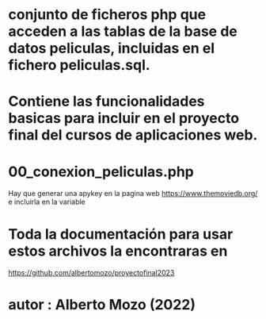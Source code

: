 # conjunto de ficheros php que acceden a las tablas de la base de datos peliculas, incluidas en el fichero peliculas.sql.
# Contiene las funcionalidades basicas  para incluir en el proyecto final del cursos de aplicaciones web.
# 00_conexion_peliculas.php
Hay que generar una apykey en la pagina web https://www.themoviedb.org/ e incluirla en la variable 

# Toda la documentación para usar estos archivos la encontraras en 

https://github.com/albertomozo/proyectofinal2023

# autor : Alberto Mozo (2022)
